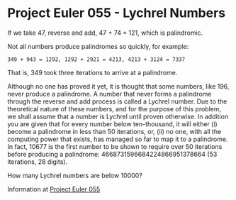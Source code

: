 # Project Euler 055 - Lychrel Numbers

If we take 47, reverse and add, 47 + 74 = 121, which is palindromic.

Not all numbers produce palindromes so quickly, for example:

    349 + 943 = 1292, 1292 + 2921 = 4213, 4213 + 3124 = 7337

That is, 349 took three iterations to arrive at a palindrome.

Although no one has proved it yet, it is thought that some numbers, like 196, never produce a palindrome.  A number that never forms a palindrome through the reverse and add process is called a Lychrel number.  Due to the theoretical nature of these numbers, and for the purpose of this problem, we shall assume that a number is Lychrel until proven otherwise.  In addition you are given that for every number below ten-thousand, it will either (i) become a palindrome in less than 50 iterations, or, (ii) no one, with all the computing power that exists, has managed so far to map it to a palindrome.  In fact, 10677 is the first number to be shown to require over 50 iterations before producing a palindrome: 4668731596684224866951378664 (53 iterations, 28 digits).

How many Lychrel numbers are below 10000?

Information at [Project Euler 055](https://projecteuler.net/problem=55)
